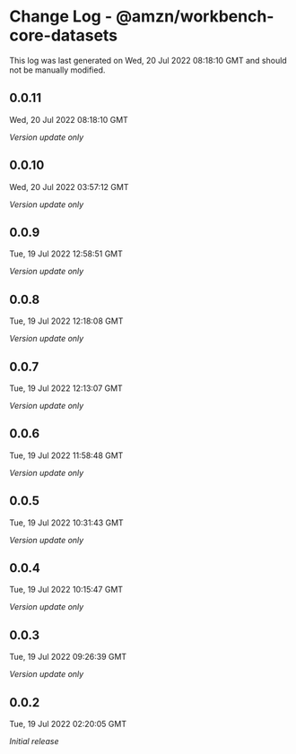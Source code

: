 # Change Log - @amzn/workbench-core-datasets

This log was last generated on Wed, 20 Jul 2022 08:18:10 GMT and should not be manually modified.

## 0.0.11
Wed, 20 Jul 2022 08:18:10 GMT

_Version update only_

## 0.0.10
Wed, 20 Jul 2022 03:57:12 GMT

_Version update only_

## 0.0.9
Tue, 19 Jul 2022 12:58:51 GMT

_Version update only_

## 0.0.8
Tue, 19 Jul 2022 12:18:08 GMT

_Version update only_

## 0.0.7
Tue, 19 Jul 2022 12:13:07 GMT

_Version update only_

## 0.0.6
Tue, 19 Jul 2022 11:58:48 GMT

_Version update only_

## 0.0.5
Tue, 19 Jul 2022 10:31:43 GMT

_Version update only_

## 0.0.4
Tue, 19 Jul 2022 10:15:47 GMT

_Version update only_

## 0.0.3
Tue, 19 Jul 2022 09:26:39 GMT

_Version update only_

## 0.0.2
Tue, 19 Jul 2022 02:20:05 GMT

_Initial release_

